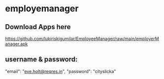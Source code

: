 # employemanager


## Download Apps here
https://github.com/lukiriskigumilar/EmployeeManager/raw/main/employerManager.apk 

## username & password:
"email": "eve.holt@reqres.in",
"password": "cityslicka"



